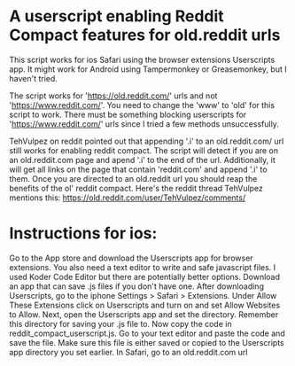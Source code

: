 # A userscript enabling Reddit Compact features for old.reddit urls
This script works for ios Safari using the browser extensions Userscripts app. It might work for Android using Tampermonkey or Greasemonkey, but I haven't tried.

The script works for 'https://old.reddit.com/' urls and not 'https://www.reddit.com/'. You need to change the 'www' to 'old' for this script to work. There must be something blocking userscripts for 'https://www.reddit.com/' urls since I tried a few methods unsuccessfully.

TehVulpez on reddit pointed out that appending '.i' to an old.reddit.com/ url still works for enabling reddit compact. The script will detect if you are on an old.reddit.com page and apend '.i' to the end of the url. Additionally, it will get all links on the page that contain 'reddit.com' and append '.i' to them. Once you are directed to an old.reddit url you should reap the benefits of the ol' reddit compact.
Here's the reddit thread TehVulpez mentions this:
https://old.reddit.com/user/TehVulpez/comments/

# Instructions for ios:
Go to the App store and download the Userscripts app for browser extensions.
You also need a text editor to write and safe javascript files. I used Koder Code Editor but there are potentially better options. Download an app that can save .js files if you don't have one.
After downloading Userscripts, go to the iphone Settings > Safari > Extensions.
Under Allow These Extensions click on Userscripts and turn on and set Allow Websites to Allow.
Next, open the Userscripts app and set the directory. Remember this directory for saving your .js file to.
Now copy the code in reddit_compact_userscript.js.
Go to your text editor and paste the code and save the file.
Make sure this file is either saved or copied to the Userscripts app directory you set earlier.
In Safari, go to an old.reddit.com url



